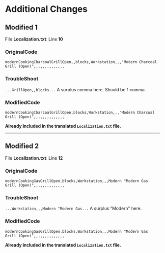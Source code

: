 # Additional Changes
## Modified 1
File **Localization.txt**:
Line **10**
### OriginalCode
`modernCookingCharcoalGrillOpen,,blocks,Workstation,,,"Modern Charcoal Grill (Open)",,,,,,,,,,,,,,`
### TroubleShoot
`...GrillOpen,,blocks...` A surplus comma here. Should be 1 comma.
### ModifiedCode
`modernCookingCharcoalGrillOpen,blocks,Workstation,,,"Modern Charcoal Grill (Open)",,,,,,,,,,,,,,`

**Already included in the translated `Localization.txt` flie.**
***
## Modified 2
File **Localization.txt**:
Line **12**
### OriginalCode
`modernCookingGasGrillOpen,blocks,Workstation,,,Modern "Modern Gas Grill (Open)",,,,,,,,,,,,,,`
### TroubleShoot
`...Workstation,,,Modern "Modern Gas...` A surplus "Modern" here.
### ModifiedCode
`modernCookingGasGrillOpen,blocks,Workstation,,,Modern "Modern Gas Grill (Open)",,,,,,,,,,,,,,`

**Already included in the translated `Localization.txt` flie.**